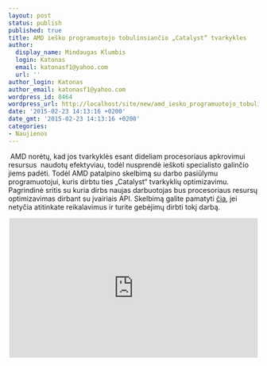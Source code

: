```yaml
---
layout: post
status: publish
published: true
title: AMD ieško programuotojo tobulinsiančio „Catalyst“ tvarkykles
author:
  display_name: Mindaugas Klumbis
  login: Katonas
  email: katonasf1@yahoo.com
  url: ''
author_login: Katonas
author_email: katonasf1@yahoo.com
wordpress_id: 8464
wordpress_url: http://localhost/site/new/amd_iesko_programuotojo_tobulinsiancio_catalyst_tvarkykles/
date: '2015-02-23 14:13:16 +0200'
date_gmt: '2015-02-23 14:13:16 +0200'
categories:
- Naujienos
---
```

<p>
	&nbsp;AMD norėtų, kad jos tvarkyklės esant dideliam procesoriaus apkrovimui resursus&nbsp; naudotų efektyviau, todėl nusprendė ie&scaron;koti specialisto galinčio jiems padėti. Todėl AMD patalpino skelbimą su darbo pasiūlymu programuotojui, kuris dirbtu ties &bdquo;Catalyst&ldquo; tvarkyklių optimizavimu. Pagrindinė sritis su kuria dirbs naujas darbuotojas bus procesoriaus resursų optimizavimas dirbant su įvairiais API. Skelbimą galite pamatyti <u><a href="https://www.linkedin.com/jobs2/view/31034254?trk=jserp_job_details_text">čia</a></u>, jei netyčia atitinkate reikalavimus ir turite gebėjimų dirbti tokį darbą.</p>
<p style="text-align: center;">
	<iframe allowfullscreen="" frameborder="0" height="281" src="https://www.youtube.com/embed/_E83hOAdoIU" width="500"></iframe></p>
